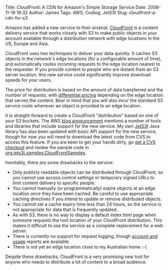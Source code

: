 Title: CloudFront: A CDN for Amazon's Simple Storage Service
Date: 2008-11-19 16:32
Author: James
Tags: AWS, Coding, JetS3t
Slug: cloudfront-a-cdn-for-s3

Amazon has added a new service to their arsenal. [CloudFront][] is a
content delivery service that works closely with S3 to make public
objects in your account available through a distribution network with
edge locations in the US, Europe and Asia.

CloudFront uses two techniques to deliver your data quickly. It caches
S3 objects in the network's edge locations (for a configurable amount of
time), and automatically routes incoming requests to the edge location
nearest to the requester. If you provide content to people who are
distant from an S3 server location, this new service could significantly
improve download speeds for your users.

The price for distribution is based on the amount of data transferred
and the number of requests, with [differential pricing][] depending on
the edge location that serves the content. Bear in mind that you will
also incur the standard S3 service costs whenever an object is provided
to an edge location.

It is straight-forward to create a CloudFront "distribution" based on
one of your S3 buckets. The AWS [blog announcement][] mentions a number
of tools and libraries that include support for the new service. My own
[JetS3t][] Java library has also been updated with basic API support for
the new service, though for now you will need to download the latest
code from CVS to access this feature. If you are keen to get your hands
dirty, go [get a CVS checkout][] and review the sample code in
[org.jets3t.samples.CloudFrontSamples][].

Inevitably, there are some drawbacks to the service:

-   Only publicly readable objects can be distributed through
    CloudFront, so you cannot use access control settings or temporary
    signed URLs to limit content delivery to specific people.
-   You cannot manually (or programmatically) expire objects at an edge
    location once they have been cached. Be careful to use appropriate
    caching directives if you intend to update or remove distributed
    objects.
-   You cannot set a cache expiry time less than 24 hours, so the
    service is not appropriate for data that is frequently updated.
-   As with S3, there is no way to display a default index.html page
    when someone requests the root location of your CloudFront
    distribution. This makes it difficult to use the service as a
    complete replacement for a web server.
-   There is currently no support for request logging, though
    [account and usage][] reports are available.
-   There is not yet an edge location close to my Australian home :-(

Despite these drawbacks, CloudFront is a very promising new tool for
anyone who needs to distribute a lot of content to a broad audience.

  [CloudFront]: http://aws.amazon.com/cloudfront/
  [differential pricing]: http://aws.amazon.com/cloudfront/#pricing
  [blog announcement]: http://aws.typepad.com/aws/2008/11/distribute-your-content-with-amazon-cloudfront.html
  [JetS3t]: https://jets3t.dev.java.net/
  [get a CVS checkout]: https://jets3t.dev.java.net/source/browse/jets3t/
  [org.jets3t.samples.CloudFrontSamples]: https://jets3t.dev.java.net/source/browse/jets3t/src/org/jets3t/samples/CloudFrontSamples.java?only_with_tag=HEAD&view=markup
  [account and usage]: http://developer.amazonwebservices.com/connect/thread.jspa?threadID=26444&tstart=0
